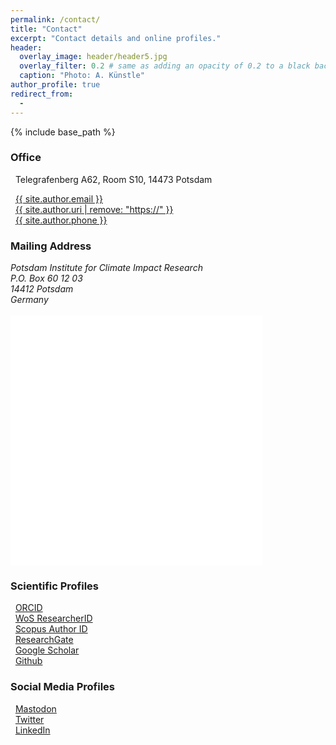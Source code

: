 ```yaml
---
permalink: /contact/
title: "Contact"
excerpt: "Contact details and online profiles."
header:
  overlay_image: header/header5.jpg
  overlay_filter: 0.2 # same as adding an opacity of 0.2 to a black background
  caption: "Photo: A. Künstle"
author_profile: true
redirect_from: 
  - 
---
```


{% include base_path %}

### Office
<i class="fas fa-building" aria-hidden="true"></i>&nbsp;&nbsp;Telegrafenberg A62, Room S10, 14473 Potsdam<br />

<i class="fas fa-envelope" aria-hidden="true"></i>&nbsp;&nbsp;<a href="mailto:{{ site.author.email }}">{{ site.author.email }}</a><br />
<i class="fas fa-desktop" aria-hidden="true"></i>&nbsp;&nbsp;<a href="{{ site.author.uri }}">{{ site.author.uri | remove: "https://" }}</a><br />
<i class="fas fa-phone" aria-hidden="true"></i>&nbsp;&nbsp;<a href="tel:{{ site.author.phone }}">{{ site.author.phone }}</a><br />

### Mailing Address
<address>
Potsdam Institute for Climate Impact Research<br />
P.O. Box 60 12 03<br />
14412 Potsdam<br />
Germany
</address><br />

<iframe src="/contact/contact-map.html" width="80%" height="400px" style="border: none;"></iframe> <!-- width="100%" height="520px" -->

### Scientific Profiles
<i class="ai ai-orcid" aria-hidden="true"></i>&nbsp;&nbsp;<a href="https://orcid.org/{{ site.author.orcid }}">ORCID</a><br />
<i class="ai ai-researcherid-square" aria-hidden="true"></i>&nbsp;&nbsp;<a href="{{ site.author.researcherid.url }}">WoS ResearcherID</a><br />
<i class="ai ai-scopus" aria-hidden="true"></i>&nbsp;&nbsp;<a href="https://www.scopus.com/authid/detail.uri?authorId={{ site.author.scopus }}">Scopus Author ID</a><br />
<i class="ai ai-researchgate-square" aria-hidden="true"></i>&nbsp;&nbsp;<a href="https://www.researchgate.net/profile/{{ site.author.researchgate }}">ResearchGate</a><br />
<i class="fas fa-graduation-cap" aria-hidden="true"></i>&nbsp;&nbsp;<a href="https://scholar.google.com/citations?user={{ site.author.googlescholar }}">Google Scholar</a><br />
<i class="fab fa-github" aria-hidden="true"></i>&nbsp;&nbsp;<a href="https://github.com/{{ site.author.github }}">Github</a><br />


### Social Media Profiles
<i class="fab fa-mastodon" aria-hidden="true"></i>&nbsp;&nbsp;<a href="{{ site.author.mastodon.url }}">Mastodon</a><br />
<i class="fab fa-twitter" aria-hidden="true"></i>&nbsp;&nbsp;<a href="https://twitter.com/{{ site.author.twitter }}">Twitter</a><br />
<i class="fab fa-linkedin" aria-hidden="true"></i>&nbsp;&nbsp;<a href="https://www.linkedin.com/in/{{ site.author.linkedin }}">LinkedIn</a><br />
